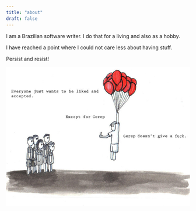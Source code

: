 ```yaml
---
title: "about"
draft: false
---
```


I am a Brazilian software writer. I do that for a living and also as a hobby.

I have reached a point where I could not care less about having stuff.

Persist and resist!

![Just like me](/assets/gerep.png)
